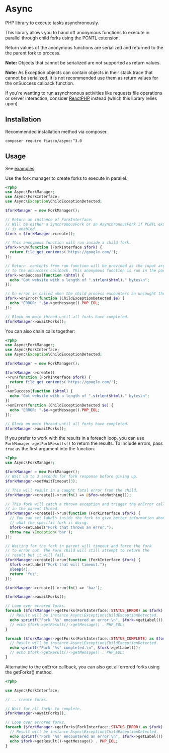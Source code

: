 # Async

PHP library to execute tasks asynchronously.

This library allows you to hand off anonymous functions to execute in parallel
through child forks using the PCNTL extension.

Return values of the anonymous functions are serialized and returned to the
the parent fork to process.

**Note:** Objects that cannot be serialized are not supported as return values.

**Note:** As Exception objects can contain objects in their stack trace that cannot be
serialized, it is not recommended use them as return values for the onSuccess
callback function.

If you're wanting to run asynchronous activities like requests file operations
or server interaction, consider [ReactPHP](https://reactphp.org) instead (which
this library relies upon).

## Installation

Recommended installation method via composer.
```
composer require fiasco/async:^3.0
```

## Usage

See [examples](examples).

Use the fork manager to create forks to execute in parallel.

```php
<?php
use Async\ForkManager;
use Async\ForkInterface;
use Async\Exception\ChildExceptionDetected;

$forkManager = new ForkManager();

// Return an instance of ForkInterface.
// Will be either a SynchronousFork or an AsynchronousFork if PCNTL extension
// is enabled.
$fork = $forkManager->create();

// This anonymous function will run inside a child fork.
$fork->run(function (ForkInterface $fork) {
  return file_get_contents('https://google.com/');
});

// Return  contents from run function will be provided as the input argument
// to the onSuccess callback. This anonymous function is run in the parent thread.
$fork->onSuccess(function ($html) {
  echo "Got website with a length of ".strlen($html)." bytes\n";
});

// On error is called when the child process encounters an uncaught throwable.
$fork->onError(function (ChildExceptionDetected $e) {
  echo "ERROR: ".$e->getMessage().PHP_EOL;
});

// Block on main thread until all forks have completed.
$forkManager->awaitForks();
```

You can also chain calls together:

```php
<?php
use Async\ForkManager;
use Async\ForkInterface;
use Async\Exception\ChildExceptionDetected;

$forkManager = new ForkManager();

$forkManager->create()
->run(function (ForkInterface $fork) {
  return file_get_contents('https://google.com/');
})
->onSuccess(function ($html) {
  echo "Got website with a length of ".strlen($html)." bytes\n";
})
->onError(function (ChildExceptionDetected $e) {
  echo "ERROR: ".$e->getMessage().PHP_EOL;
});

// Block on main thread until all forks have completed.
$forkManager->awaitForks();
```

If you prefer to work with the results in a foreach loop, you can use
`ForkManager->getForkResults()` to return the results. To include errors, pass
`true` as the first argument into the function.

```php
<?php
use Async\ForkManager;

$forkManager = new ForkManager();
// Wait up to 3 seconds for fork response before giving up.
$forkManager->setWaitTimeout(3);

// This will result in a caught fatal error from the child.
$forkManager->create()->run(fn() => @$foo->doNothing());

// This fork will catch a thrown exception and trigger the onError callback
// in the parent thread.
$forkManager->create()->run(function (ForkInterface $fork) {
  // You can set labels inside the fork to give better information about
  // what the specific fork is doing.
  $fork->setLabel("Fork that throws an error.");
  throw new \Exception('bar');
});

// Waiting for the fork in parent will timeout and force the fork
// to error out. The Fork child will still attempt to return the
// result but it will fail.
$forkManager->create()->run(function (ForkInterface $fork) {
  $fork->setLabel("Fork that will timeout.");
  sleep(4);
  return 'fuz';
});

$forkManager->create()->run(fn() => 'baz');

$forkManager->awaitForks();

// Loop over errored forks.
foreach ($forkManager->getForks(ForkInterface::STATUS_ERROR) as $fork) {
  // Result will be instance Async\Exception\ChildExceptionDetected.
  echo sprintf("Fork '%s' encountered an error:\n", $fork->getLabel());
  // echo $fork->getResult()->getMessage() . PHP_EOL;
}

foreach ($forkManager->getForks(ForkInterface::STATUS_COMPLETE) as $fork) {
  // Result will be instance Async\Exception\ChildExceptionDetected.
  echo sprintf("Fork '%s' completed.\n", $fork->getLabel());
  // echo $fork->getResult()->getMessage() . PHP_EOL;
}
```

Alternative to the onError callback, you can also get all errored forks using the
getForks() method.

```php
<?php

use Async\ForkInterface;

// .. create forks.

// Wait for all forks to complete.
$forkManager->awaitForks();

// Loop over errored forks.
foreach ($forkManager->getForks(ForkInterface::STATUS_ERROR) as $fork) {
  // Result will be instance Async\Exception\ChildExceptionDetected.
  echo sprintf("Fork '%s' encountered an error:\n", $fork->getLabel());
  echo $fork->getResult()->getMessage() . PHP_EOL;
}
```
